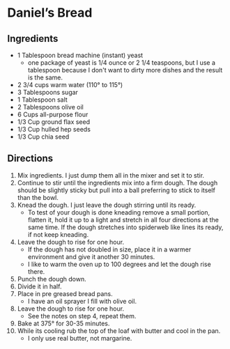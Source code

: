 ﻿# Daniel’s Bread

## Ingredients

- 1 Tablespoon bread machine (instant) yeast
  - one package of yeast is 1/4 ounce or 2 1/4 teaspoons, but I use a tablespoon because I don't want to dirty more dishes and the result is the same.
- 2 3/4 cups warm water (110° to 115°)
- 3 Tablespoons sugar
- 1 Tablespoon salt
- 2 Tablespoons olive oil
- 6 Cups all-purpose flour
- 1/3 Cup ground flax seed
- 1/3 Cup hulled hep seeds
- 1/3 Cup chia seed

## Directions

1. Mix ingredients. I just dump them all in the mixer and set it to stir.
2. Continue to stir until the ingredients mix into a firm dough. The dough should be slightly sticky but pull into a ball preferring to stick to itself than the bowl.
3. Knead the dough. I just leave the dough stirring until its ready.
    - To test of your dough is done kneading remove a small portion, flatten it, hold it up to a light and stretch in all four directions at the same time. If the dough stretches into spiderweb like lines its ready, if not keep kneading.
4. Leave the dough to rise for one hour.
    - If the dough has not doubled in size, place it in a warmer environment and give it another 30 minutes.
    - I like to warm the oven up to 100 degrees and let the dough rise there.
5. Punch the dough down.
6. Divide it in half.
7. Place in pre greased bread pans.
    - I have an oil sprayer I fill with olive oil.
8. Leave the dough to rise for one hour.
    - See the notes on step 4, repeat them.
9. Bake at 375° for 30-35 minutes.
10. While its cooling rub the top of the loaf with butter and cool in the pan.
    - I only use real butter, not margarine.
